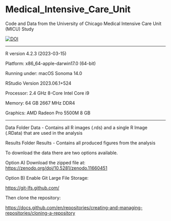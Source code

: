 # Medical_Intensive_Care_Unit
 Code and Data from the University of Chicago Medical Intensive Care Unit (MICU) Study

[![DOI](https://zenodo.org/badge/601706581.svg)](https://zenodo.org/doi/10.5281/zenodo.11660451)

----

R version 4.2.3 (2023-03-15)

Platform: x86_64-apple-darwin17.0 (64-bit)

Running under: macOS Sonoma 14.0

RStudio Version 2023.06.1+524

Processor: 2.4 GHz 8-Core Intel Core i9

Memory: 64 GB 2667 MHz DDR4

Graphics: AMD Radeon Pro 5500M 8 GB

----

Data Folder Data - Contains all R images (.rds) and a single R Image (.RData) that are used in the analysis

Results Folder Results - Contains all produced figures from the analysis

To download the data there are two options available.

Option A) Download the zipped file at: https://zenodo.org/doi/10.5281/zenodo.11660451

Option B) Enable Git Large File Storage:

https://git-lfs.github.com/

Then clone the repository:

https://docs.github.com/en/repositories/creating-and-managing-repositories/cloning-a-repository
